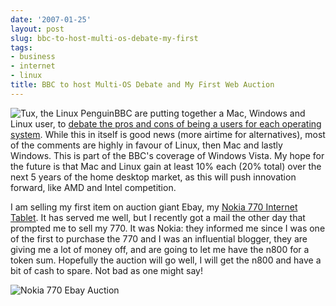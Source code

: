 ```yaml
---
date: '2007-01-25'
layout: post
slug: bbc-to-host-multi-os-debate-my-first
tags:
- business
- internet
- linux
title: BBC to host Multi-OS Debate and My First Web Auction
---
```


![Tux, the Linux
Penguin](http://img111.imageshack.us/img111/7099/tuxcasefront7rw.jpg "Tux, the Linux Penguin")BBC
are putting together a Mac, Windows and Linux user, to [debate the pros
and cons of being a users for each operating
system](http://news.bbc.co.uk/2/hi/technology/6288119.stm "Mac Linux and Windows Debate").
While this in itself is good news (more airtime for alternatives), most
of the comments are highly in favour of Linux, then Mac and lastly
Windows. This is part of the BBC's coverage of Windows Vista. My hope
for the future is that Mac and Linux gain at least 10% each (20% total)
over the next 5 years of the home desktop market, as this will push
innovation forward, like AMD and Intel competition.  
  
I am selling my first item on auction giant Ebay, my [Nokia 770 Internet
Tablet](http://cgi.ebay.ie/ws/eBayISAPI.dll?ViewItem&rd=1&item=270082923964&ssPageName=STRK:MESE:IT&ih=017 "Nokia 770 Ebay auction").
It has served me well, but I recently got a mail the other day that
prompted me to sell my 770. It was Nokia: they informed me since I was
one of the first to purchase the 770 and I was an influential blogger,
they are giving me a lot of money off, and are going to let me have the
n800 for a token sum. Hopefully the auction will go well, I will get the
n800 and have a bit of cash to spare. Not bad as one might say!  
  
![Nokia 770 Ebay
Auction](http://img78.imageshack.us/img78/3627/132417fy.jpg "Nokia 770 Ebay Auction")
